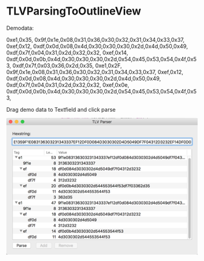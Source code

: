 # TLVParsingToOutlineView

Demodata:

0xe1,0x35,
0x9f,0x1e,0x08,0x31,0x36,0x30,0x32,0x31,0x34,0x33,0x37,
0xef,0x12,
0xdf,0x0d,0x08,0x4d,0x30,0x30,0x30,0x2d,0x4d,0x50,0x49,
0xdf,0x7f,0x04,0x31,0x2d,0x32,0x32,
0xef,0x14,
0xdf,0x0d,0x0b,0x4d,0x30,0x30,0x30,0x2d,0x54,0x45,0x53,0x54,0x4f,0x53,
0xdf,0x7f,0x03,0x36,0x2d,0x35,
0xe1,0x2F,
0x9f,0x1e,0x08,0x31,0x36,0x30,0x32,0x31,0x34,0x33,0x37,
0xef,0x12,
0xdf,0x0d,0x08,0x4d,0x30,0x30,0x30,0x2d,0x4d,0x50,0x49,
0xdf,0x7f,0x04,0x31,0x2d,0x32,0x32,
0xef,0x0e,
0xdf,0x0d,0x0b,0x4d,0x30,0x30,0x30,0x2d,0x54,0x45,0x53,0x54,0x4f,0x53,

Drag demo data to Textfield and click parse

![TLVParsing Image](https://github.com/frcocoatst/TLVParsingToOutlineView/blob/master/tlv2outline.png)


